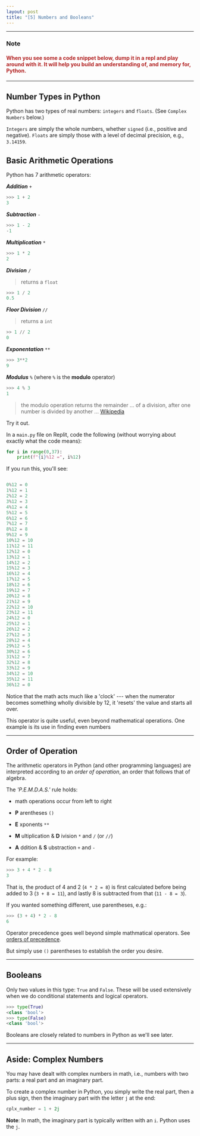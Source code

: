 ```yaml
---
layout: post
title: "[5] Numbers and Booleans"
---
```


---

### Note

<h4 style="color:firebrick;font-weight:bold">When you see some a code snippet below, dump it in a repl and play around with it.  It will help you build an understanding of, and memory for, Python.</h4>

---

## Number Types in Python

Python has two types of real numbers:  `integers` and `floats`.  (See `Complex Numbers` below.)

`Integers` are simply the whole numbers, whether `signed` (i.e., positive and negative).  `Floats` are simply those with a level of decimal precision, e.g., `3.14159`.

## Basic Arithmetic Operations

Python has 7 arithmetic operators:

___Addition___  `+`

```python
>>> 1 + 2
3
```

___Subtraction___ `-`

```python
>>> 1 - 2
-1
```

___Multiplication___ `*`

```python
>>> 1 * 2
2
```

___Division___  `/`

> returns a `float`

```python
>>> 1 / 2
0.5
```



___Floor Division___ `//`

> returns a `int`

```python
>> 1 // 2
0
```


___Exponentation___ `**`

```python
>>> 3**2
9
```

___Modulus___ `%` (where `%` is the __modulo__ operator)

```python
>>> 4 % 3
1
```

> the modulo operation returns the remainder ... of a division, after one number is divided by another ...  [Wikipedia](https://en.wikipedia.org/wiki/Modulo_operation)

Try it out.

In a `main.py` file on Replit, code the following (without worrying about exactly what the code means):

```python
for i in range(0,37):
    print(f"{i}%12 =", i%12)
```

If you run this, you'll see:

```python

0%12 = 0
1%12 = 1
2%12 = 2
3%12 = 3
4%12 = 4
5%12 = 5
6%12 = 6
7%12 = 7
8%12 = 8
9%12 = 9
10%12 = 10
11%12 = 11
12%12 = 0
13%12 = 1
14%12 = 2
15%12 = 3
16%12 = 4
17%12 = 5
18%12 = 6
19%12 = 7
20%12 = 8
21%12 = 9
22%12 = 10
23%12 = 11
24%12 = 0
25%12 = 1
26%12 = 2
27%12 = 3
28%12 = 4
29%12 = 5
30%12 = 6
31%12 = 7
32%12 = 8
33%12 = 9
34%12 = 10
35%12 = 11
36%12 = 0
```

Notice that the math acts much like a 'clock' --- when the numerator becomes something wholly divisible by 12, it 'resets' the value and starts all over.

This operator is quite useful, even beyond mathematical operations.  One example is its use in finding even numbers

---

## Order of Operation

The arithmetic operators in Python (and other programming languages) are interpreted according to an _order of operation_, an order that follows that of algebra.

The _'P.E.M.D.A.S.'_ rule holds:

- math operations occur from left to right

- __P__ arentheses `()`

- __E__ xponents `**`

- __M__ ultiplication & __D__ ivision `*` and `/` (or `//`)

- __A__ ddition & __S__ ubstraction `+` and `-`

For example:

```python
>>> 3 + 4 * 2 - 8
3
```

That is, the product of 4 and 2 (`4 * 2 = 8`) is first calculated before being added to 3 (`3 + 8 = 11`), and lastly 8 is subtracted from that (`11 - 8 = 3`).

If you wanted something different, use parentheses, e.g.:

```python
>>> (3 + 4) * 2 - 8
6
```



Operator precedence goes well beyond simple mathmatical operators.  See [orders of precedence](https://docs.python.org/3/reference/expressions.html#operator-precedence).

But simply use `()` parentheses to establish the order you desire.

---

## Booleans

Only two values in this type: `True` and `False`.  These will be used extensively when we do conditional statements and logical operators.

```python
>>> type(True)
<class 'bool'>
>>> type(False)
<class 'bool'>
```

Booleans are closely related to numbers in Python as we'll see later.

---

## Aside:  Complex Numbers

You may have dealt with complex numbers in math, i.e., numbers with two parts: a real part and an imaginary part.

To create a complex number in Python, you simply write the real part, then a plus sign, then the imaginary part with the letter `j` at the end:

```python
cplx_number = 1 + 2j
```

__Note__:  In math, the imaginary part is typically written with an `i`.  Python uses the `j`.
